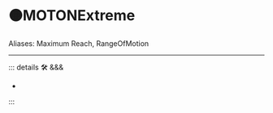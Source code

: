 # 🟠<motor>MOTONExtreme</motor>

>

Aliases: Maximum Reach, RangeOfMotion

---

<!-- =================================================== -->
<!-- =================================================== -->
<!-- =================================================== -->
<!-- =================================================== -->
<!-- =================================================== -->
::: details 🛠 <dev>&&&</dev>

-

:::
